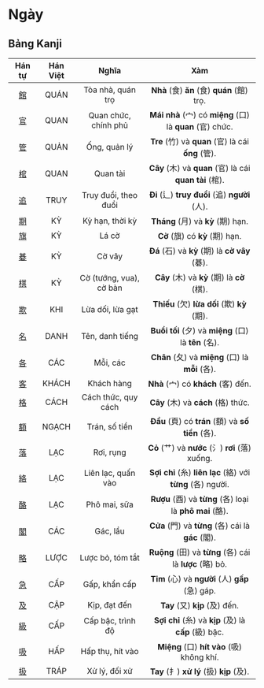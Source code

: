 # Ngày

## Bảng Kanji

| Hán tự | Hán Việt | Nghĩa | Xàm |
| :---: | :---: | :---: | :---: |
| [<span class="stroke-order">館</span>](https://mazii.net/vi-VN/search/kanji/javi/%E9%A4%A8) | QUÁN | Tòa nhà, quán trọ | **Nhà** (食) **ăn** (食) **quán** (館) trọ. |
| [<span class="stroke-order">官</span>](https://mazii.net/vi-VN/search/kanji/javi/%E5%AE%98) | QUAN | Quan chức, chính phủ | **Mái nhà** (宀) có **miệng** (口) là **quan** (官) chức. |
| [<span class="stroke-order">管</span>](https://mazii.net/vi-VN/search/kanji/javi/%E7%AE%A1) | QUẢN | Ống, quản lý | **Tre** (竹) và **quan** (官) là cái **ống** (管). |
| [<span class="stroke-order">棺</span>](https://mazii.net/vi-VN/search/kanji/javi/%E6%A3%BA) | QUAN | Quan tài | **Cây** (木) và **quan** (官) là cái **quan tài** (棺). |
| [<span class="stroke-order">追</span>](https://mazii.net/vi-VN/search/kanji/javi/%E8%BF%BD) | TRUY | Truy đuổi, theo đuổi | **Đi** (辶) **truy đuổi** (追) **người** (人). |
| [<span class="stroke-order">期</span>](https://mazii.net/vi-VN/search/kanji/javi/%E6%9C%9F) | KỲ | Kỳ hạn, thời kỳ | **Tháng** (月) và **kỳ** (期) hạn. |
| [<span class="stroke-order">旗</span>](https://mazii.net/vi-VN/search/kanji/javi/%E6%97%97) | KỲ | Lá cờ | **Cờ** (旗) có **kỳ** (期) hạn. |
| [<span class="stroke-order">碁</span>](https://mazii.net/vi-VN/search/kanji/javi/%E7%A2%81) | KỲ | Cờ vây | **Đá** (石) và **kỳ** (期) là **cờ vây** (碁). |
| [<span class="stroke-order">棋</span>](https://mazii.net/vi-VN/search/kanji/javi/%E6%A3%8B) | KỲ | Cờ (tướng, vua), cờ bàn | **Cây** (木) và **kỳ** (期) là **cờ** (棋). |
| [<span class="stroke-order">欺</span>](https://mazii.net/vi-VN/search/kanji/javi/%E6%AC%BA) | KHI | Lừa dối, lừa gạt | **Thiếu** (欠) **lừa dối** (欺) **kỳ** (期). |
| [<span class="stroke-order">名</span>](https://mazii.net/vi-VN/search/kanji/javi/%E5%90%8D) | DANH | Tên, danh tiếng | **Buổi tối** (夕) và **miệng** (口) là **tên** (名). |
| [<span class="stroke-order">各</span>](https://mazii.net/vi-VN/search/kanji/javi/%E5%90%84) | CÁC | Mỗi, các | **Chân** (夂) và **miệng** (口) là **mỗi** (各). |
| [<span class="stroke-order">客</span>](https://mazii.net/vi-VN/search/kanji/javi/%E5%AE%A2) | KHÁCH | Khách hàng | **Nhà** (宀) có **khách** (客) đến. |
| [<span class="stroke-order">格</span>](https://mazii.net/vi-VN/search/kanji/javi/%E6%A0%BC) | CÁCH | Cách thức, quy cách | **Cây** (木) và **cách** (格) thức. |
| [<span class="stroke-order">額</span>](https://mazii.net/vi-VN/search/kanji/javi/%E9%A1%8D) | NGẠCH | Trán, số tiền | **Đầu** (頁) có **trán** (額) và **số tiền** (各). |
| [<span class="stroke-order">落</span>](https://mazii.net/vi-VN/search/kanji/javi/%E8%90%BD) | LẠC | Rơi, rụng | **Cỏ** (艹) và **nước** (氵) **rơi** (落) xuống. |
| [<span class="stroke-order">絡</span>](https://mazii.net/vi-VN/search/kanji/javi/%E7%B5%A1) | LẠC | Liên lạc, quấn vào | **Sợi chỉ** (糸) **liên lạc** (絡) với **từng** (各) người. |
| [<span class="stroke-order">酪</span>](https://mazii.net/vi-VN/search/kanji/javi/%E9%85%AA) | LẠC | Phô mai, sữa | **Rượu** (酉) và **từng** (各) loại là **phô mai** (酪). |
| [<span class="stroke-order">閣</span>](https://mazii.net/vi-VN/search/kanji/javi/%E9%96%A3) | CÁC | Gác, lầu | **Cửa** (門) và **từng** (各) cái là **gác** (閣). |
| [<span class="stroke-order">略</span>](https://mazii.net/vi-VN/search/kanji/javi/%E7%95%A5) | LƯỢC | Lược bỏ, tóm tắt | **Ruộng** (田) và **từng** (各) cái là **lược** (略) bỏ. |
| [<span class="stroke-order">急</span>](https://mazii.net/vi-VN/search/kanji/javi/%E6%80%A5) | CẤP | Gấp, khẩn cấp | **Tim** (心) và **người** (人) **gấp** (急) gáp. |
| [<span class="stroke-order">及</span>](https://mazii.net/vi-VN/search/kanji/javi/%E5%8F%8A) | CẬP | Kịp, đạt đến | **Tay** (又) **kịp** (及) đến. |
| [<span class="stroke-order">級</span>](https://mazii.net/vi-VN/search/kanji/javi/%E7%B4%9A) | CẤP | Cấp bậc, trình độ | **Sợi chỉ** (糸) và **kịp** (及) là **cấp** (級) bậc. |
| [<span class="stroke-order">吸</span>](https://mazii.net/vi-VN/search/kanji/javi/%E5%90%B8) | HẤP | Hấp thụ, hít vào | **Miệng** (口) **hít vào** (吸) không khí. |
| [<span class="stroke-order">扱</span>](https://mazii.net/vi-VN/search/kanji/javi/%E6%89%B1) | TRÁP | Xử lý, đối xử | **Tay** (扌) **xử lý** (扱) **kịp** (及). |

